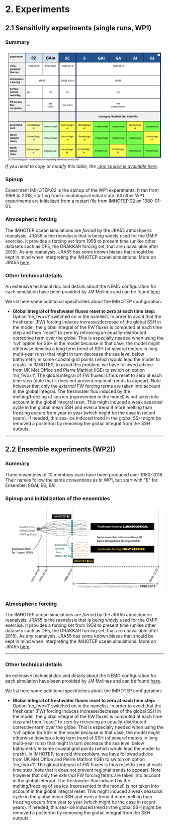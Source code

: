 # 2. Experiments

## 2.1 Sensitivity experiments (single runs, WP1)

### Summary
![nomenclature tab](./img/imhotep-nomenclature.png)
_If you need to copy or modify this table, the [.doc source is available here](https://docs.google.com/document/d/1bAdjA8vK-TqqfxYqMXz69SUwyC0q7RlbeJqpd-5bzxo/edit?usp=sharing)_.

### Spinup 
Experiment IMHOTEP.02 is the spinup of the WP1 experiments. It ran from 1968 to 2018, starting from climatological initial state.  All other WP1 experiments are initialized from a restart file from IMHOTEP.02 on 1980-01-01.

### Atmospheric forcing
The IMHOTEP ocean simulations are _forced_ by the JRA55 atmoshperic reanalysis. JRA55 is the reanalysis that is being widely used for the OMIP exercise. It provides a forcing set from 1958 to present time (unlike other datasets such as DF5, the DRAKKAR forcing set, that are unavailable after 2015). As any reanalysis, JRA55 has some known biases that should be kept in mind when interpreting the IMHOTEP ocean simulations. More on JRA55 [here](https://climatedataguide.ucar.edu/climate-data/jra-55).

### Other technical details 
An extensive technical doc and details about the NEMO configuration for each simulation have been provided by JM Molines and can be found [here](https://github.com/molines/IMHOTEP/tree/master/eORCA025).

We list here some additional specificities about the IMHOTEP configuration:

* __Global integral of freshwater fluxes reset to zero at each time step:__
Option ‘nn_fwb=1’ switched on in the namelist.  In order to avoid that the freshxater (FW) forcing induces increase/decrease of the global SSH in the model, the global  integral of the FW fluxes is computed at each time step and  then “reset” to zero by retrieving  an equally-distributed corrective term over the globe.
This is especially needed when using the ‘vvl’ option for SSH in the model because in that case, the model might otherwise develop  a long term trend of SSH (of several meters in long multi-year runs)  that might  in turn decrease the sea level below bathymetry in some coastal grid points (which would lead the model to crash). 
In IMHOTEP, to avoid this problem, we have followed advice from UK Met Office and Pierre Mathiot (IGE) to switch on option  ‘nn_fwb=1’. The global integral of FW fluxes is thus reset to zero at each time step (note that it does not prevent regional trends to appear).
Note however that only the _external_ FW forcing terms are taken into account in the global integral. The freshwater flux induced by the melting/freezing of sea ice (represented in the model) is not taken into account in the global integral reset. This might induced a weak seasonal cycle in the global mean SSH and even a trend if more melting than freezing occurs from year to year (which might be the case in recent years). If needed, this sea-ice induced trend in the global SSH might be removed a posteriori by removing the global integral from the SSH outputs.

---
## 2.2 Ensemble experiments (WP2))

### Summary
Three ensembles of 10 members each have been produced over 1980-2018. Their names follow the same conventions as in WP1, but start with "E" for Ensemble: EGAI, ES, EAI. 

### Spinup and initialization of the ensembles
![WP2 spinup and init](./img/WP2_spinup_init.png)

### Atmospheric forcing
The IMHOTEP ocean simulations are _forced_ by the JRA55 atmoshperic reanalysis. JRA55 is the reanalysis that is being widely used for the OMIP exercise. It provides a forcing set from 1958 to present time (unlike other datasets such as DF5, the DRAKKAR forcing set, that are unavailable after 2015). As any reanalysis, JRA55 has some known biases that should be kept in mind when interpreting the IMHOTEP ocean simulations. More on JRA55 [here](https://climatedataguide.ucar.edu/climate-data/jra-55).

---
### Other technical details 
An extensive technical doc and details about the NEMO configuration for each simulation have been provided by JM Molines and can be found [here](https://github.com/molines/IMHOTEP/tree/master/eORCA025/ENSEMBLE_SIMULATIONS).

We list here some additional specificities about the IMHOTEP configuration:

* __Global integral of freshwater fluxes reset to zero at each time step:__
Option ‘nn_fwb=1’ switched on in the namelist.  In order to avoid that the freshxater (FW) forcing induces increase/decrease of the global SSH in the model, the global  integral of the FW fluxes is computed at each time step and  then “reset” to zero by retrieving  an equally-distributed corrective term over the globe.
This is especially needed when using the ‘vvl’ option for SSH in the model because in that case, the model might otherwise develop  a long term trend of SSH (of several meters in long multi-year runs)  that might  in turn decrease the sea level below bathymetry in some coastal grid points (which would lead the model to crash). 
In IMHOTEP, to avoid this problem, we have followed advice from UK Met Office and Pierre Mathiot (IGE) to switch on option  ‘nn_fwb=1’. The global integral of FW fluxes is thus reset to zero at each time step (note that it does not prevent regional trends to appear).
Note however that only the _external_ FW forcing terms are taken into account in the global integral. The freshwater flux induced by the melting/freezing of sea ice (represented in the model) is not taken into account in the global integral reset. This might induced a weak seasonal cycle in the global mean SSH and even a trend if more melting than freezing occurs from year to year (which might be the case in recent years). If needed, this sea-ice induced trend in the global SSH might be removed a posteriori by removing the global integral from the SSH outputs.

